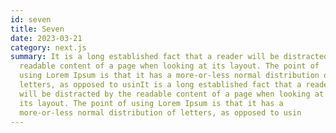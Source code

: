 ```yaml
---
id: seven
title: Seven
date: 2023-03-21
category: next.js
summary: It is a long established fact that a reader will be distracted by the
  readable content of a page when looking at its layout. The point of
  using Lorem Ipsum is that it has a more-or-less normal distribution of
  letters, as opposed to usinIt is a long established fact that a reader
  will be distracted by the readable content of a page when looking at
  its layout. The point of using Lorem Ipsum is that it has a
  more-or-less normal distribution of letters, as opposed to usin
---
```

